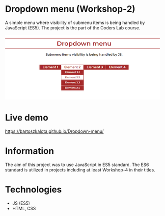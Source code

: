# Dropdown menu (Workshop-2)
A simple menu where visibility of submenu items is being handled by JavaScript (ES5). The project is the part of the Coders Lab course.

![Project screenshot](/images/project_screen.jpg)

# Live demo
https://bartoszkalota.github.io/Dropdown-menu/

# Information
The aim of this project was to use JavaScript in ES5 standard. The ES6 standard is utilized in projects including at least Workshop-4 in their titles.

# Technologies
* JS (ES5)
* HTML, CSS